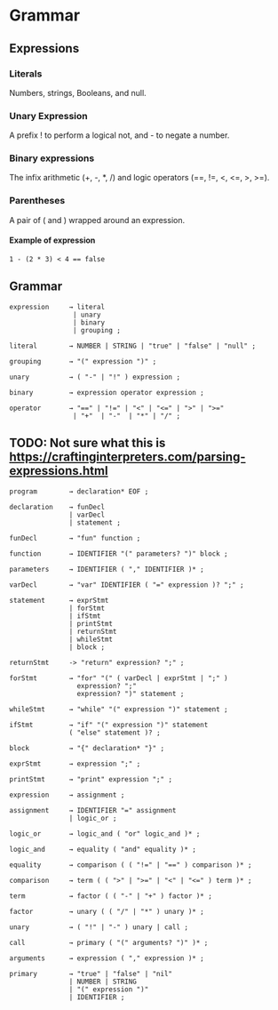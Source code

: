 # Grammar

## Expressions

### Literals
Numbers, strings, Booleans, and null.

### Unary Expression
A prefix ! to perform a logical not, and - to negate a number.

### Binary expressions
The infix arithmetic (+, -, *, /) and logic operators (==, !=, <, <=, >, >=).

### Parentheses
A pair of ( and ) wrapped around an expression.

#### Example of expression
```
1 - (2 * 3) < 4 == false
```

## Grammar

```plaintext
expression     → literal
                | unary
                | binary
                | grouping ;

literal        → NUMBER | STRING | "true" | "false" | "null" ;

grouping       → "(" expression ")" ;

unary          → ( "-" | "!" ) expression ;

binary         → expression operator expression ;

operator       → "==" | "!=" | "<" | "<=" | ">" | ">="
                | "+"  | "-"  | "*" | "/" ;
```

## TODO: Not sure what this is https://craftinginterpreters.com/parsing-expressions.html

```
program        → declaration* EOF ;

declaration    → funDecl
               | varDecl
               | statement ;
               
funDecl        → "fun" function ;

function       → IDENTIFIER "(" parameters? ")" block ;

parameters     → IDENTIFIER ( "," IDENTIFIER )* ;

varDecl        → "var" IDENTIFIER ( "=" expression )? ";" ;

statement      → exprStmt
               | forStmt
               | ifStmt
               | printStmt
               | returnStmt
               | whileStmt
               | block ;
               
returnStmt     -> "return" expression? ";" ;

forStmt        → "for" "(" ( varDecl | exprStmt | ";" )
                 expression? ";"
                 expression? ")" statement ;

whileStmt      → "while" "(" expression ")" statement ;

ifStmt         → "if" "(" expression ")" statement
               ( "else" statement )? ;

block          → "{" declaration* "}" ;

exprStmt       → expression ";" ;

printStmt      → "print" expression ";" ;

expression     → assignment ;

assignment     → IDENTIFIER "=" assignment
               | logic_or ;
               
logic_or       → logic_and ( "or" logic_and )* ;

logic_and      → equality ( "and" equality )* ;

equality       → comparison ( ( "!=" | "==" ) comparison )* ;

comparison     → term ( ( ">" | ">=" | "<" | "<=" ) term )* ;

term           → factor ( ( "-" | "+" ) factor )* ;

factor         → unary ( ( "/" | "*" ) unary )* ;

unary          → ( "!" | "-" ) unary | call ;

call           → primary ( "(" arguments? ")" )* ;

arguments      → expression ( "," expression )* ;
               
primary        → "true" | "false" | "nil"
               | NUMBER | STRING
               | "(" expression ")"
               | IDENTIFIER ;
```